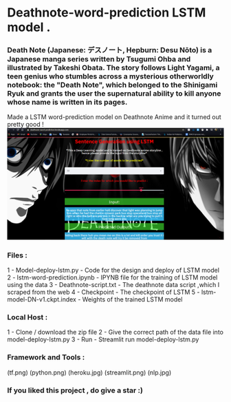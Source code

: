 # Deathnote-word-prediction LSTM model .

### Death Note (Japanese: デスノート, Hepburn: Desu Nōto) is a Japanese manga series written by Tsugumi Ohba and illustrated by Takeshi Obata. The story follows Light Yagami, a teen genius who stumbles across a mysterious otherworldly notebook: the "Death Note", which belonged to the Shinigami Ryuk and grants the user the supernatural ability to kill anyone whose name is written in its pages.

Made a LSTM word-prediction model on Deathnote Anime and it turned out pretty good !
![Deathnote](deathnote-deploy.png)

### Files : 
1 - Model-deploy-lstm.py - Code for the design and deploy of LSTM model
2 - lstm-word-prediction.ipynb - IPYNB file for the training of LSTM model using the data
3 - Deathnote-script.txt - The deathnote data script ,which I scraped from the web
4 - Checkpoint - The checkpoint of LSTM
5 - lstm-model-DN-v1.ckpt.index - Weights of the trained LSTM model

### Local Host : 
1 - Clone / download the zip file
2 - Give the correct path of the data file into model-deploy-lstm.py
3 - Run - Streamlit run model-deploy-lstm.py

### Framework and Tools : 
(tf.png)
(python.png)
(heroku.jpg)
(streamlit.png)
(nlp.jpg)

### If you liked this project , do give a star :)

